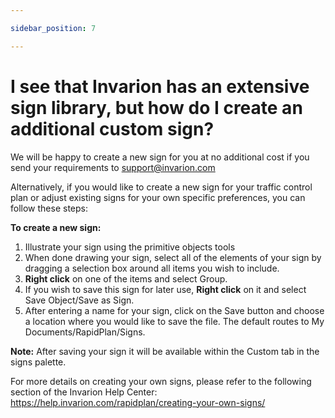 ```yaml
---

sidebar_position: 7

---
```


# I see that Invarion has an extensive sign library, but how do I create an additional custom sign?

We will be happy to create a new sign for you at no additional cost if you send your requirements to [support@invarion.com](mailto:support@invarion.com)

Alternatively, if you would like to create a new sign for your traffic control plan or adjust existing signs for your own specific preferences, you can follow these steps:

**To create a new sign:**

1. Illustrate your sign using the primitive objects tools
2. When done drawing your sign, select all of the elements of your sign by dragging a selection box around all items you wish to include.
3. **Right click** on one of the items and select Group.
4. If you wish to save this sign for later use, **Right click** on it and select Save Object/Save as Sign.
5. After entering a name for your sign, click on the Save button and choose a location where you would like to save the file. The default routes to My Documents/RapidPlan/Signs.

**Note:** After saving your sign it will be available within the Custom tab in the signs palette.

For more details on creating your own signs, please refer to the following section of the Invarion Help Center: https://help.invarion.com/rapidplan/creating-your-own-signs/
